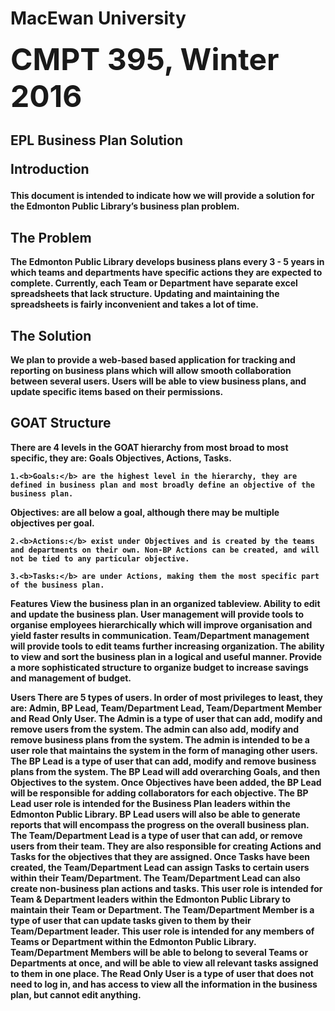 <script>
h1{font-size: 7em;}
h2{font-size: 4em;}
</script>

<h1><b>MacEwan University</h1>
<font size = "7">CMPT 395, Winter 2016 </font>
<h2><b>EPL Business Plan Solution

Introduction</h2></b>

<p>This document is intended to indicate how we will provide a solution for the Edmonton Public Library’s business plan problem. </p>

<h2><b>The Problem</h2></b>
<p>The Edmonton Public Library develops business plans every 3 - 5 years in which teams and departments have specific actions they are expected to complete. Currently, each Team or Department have separate excel spreadsheets that lack structure. Updating and maintaining the spreadsheets is fairly inconvenient and takes a lot of time.
</p>

<h2><b>The Solution</h2></b>
<p>We plan to provide a web-based based application for tracking and reporting on business plans which will allow smooth collaboration between several users. Users will be able to view business plans, and update specific items based on their permissions.
</p>

<h2><b>GOAT Structure</h2></b>
<p>There are 4 levels in the GOAT hierarchy from most broad to most specific, they are: Goals Objectives, Actions, Tasks.

	1.<b>Goals:</b> are the highest level in the hierarchy, they are defined in business plan and most broadly define an objective of the business plan.
Objectives: are all below a goal, although there may be multiple objectives per goal. 

	2.<b>Actions:</b> exist under Objectives and is created by the teams and departments on their own. Non-BP Actions can be created, and will not be tied to any particular objective.

	3.<b>Tasks:</b> are under Actions, making them the most specific part of the business plan.
</p>
<b>Features</b>
View the business plan in an organized tableview.
Ability to edit and update the business plan.
User management will provide tools to organise employees hierarchically which will improve organisation and yield faster results in communication.
Team/Department management will provide tools to edit teams further increasing organization.
The ability to view and sort the business plan in a logical and useful manner.
Provide a more sophisticated structure to organize budget to increase savings and management of budget.

Users
There are 5 types of users. In order of most privileges to least, they are: Admin, BP Lead, Team/Department Lead, Team/Department Member and Read Only User. 
The Admin is a type of user that can add, modify and remove users from the system. The admin can also add, modify and remove business plans from the system. The admin is intended to be a user role that maintains the system in the form of managing other users.
The BP Lead is a type of user that can add, modify and remove business plans from the system. The BP Lead will add overarching Goals, and then Objectives to the system. Once Objectives have been added, the BP Lead will be responsible for adding collaborators for each objective. The BP Lead user role is intended for the Business Plan leaders within the Edmonton Public Library. BP Lead users will also be able to generate reports that will encompass the progress on the overall business plan.
The Team/Department Lead is a type of user that can add, or remove users from their team. They are also responsible for creating Actions and Tasks for the objectives that they are assigned. Once Tasks have been created, the Team/Department Lead can assign Tasks to certain users within their Team/Department. The Team/Department Lead can also create non-business plan actions and tasks. This user role is intended for Team & Department leaders within the Edmonton Public Library to maintain their Team or Department. 
The Team/Department Member is a type of user that can update tasks given to them by their Team/Department leader. This user role is intended for any members of Teams or Department within the Edmonton Public Library. Team/Department Members will be able to belong to several Teams or Departments at once, and will be able to view all relevant tasks assigned to them in one place.
The Read Only User is a type of user that does not need to log in, and has access to view all the information in the business plan, but cannot edit anything. 

